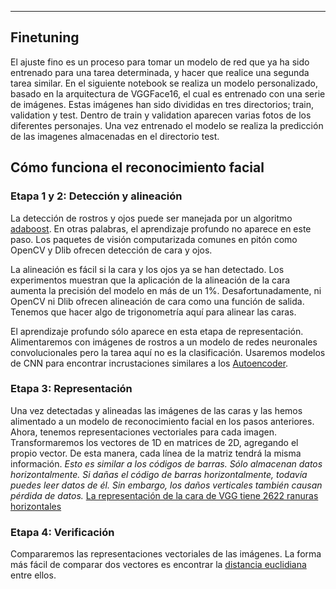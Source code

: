 
----
## Finetuning
El ajuste fino es un proceso para tomar un modelo de red que ya ha sido entrenado para una tarea determinada, y hacer que realice una segunda tarea similar.
En el siguiente notebook se realiza un modelo personalizado, basado en la arquitectura de VGGFace16, el cual es entrenado con una serie de imágenes.
Estas imágenes han sido divididas en tres directorios; train, validation y test. Dentro de train y validation aparecen varias fotos de los diferentes personajes. Una vez entrenado el modelo se realiza la predicción de las imagenes almacenadas en el directorio test.


## Cómo funciona el reconocimiento facial

### Etapa 1 y 2: Detección y alineación
La detección de rostros y ojos puede ser manejada por un algoritmo [adaboost](https://sefiks.com/2018/11/02/a-step-by-step-adaboost-example/). En otras palabras, el aprendizaje profundo no aparece en este paso. Los paquetes de visión computarizada comunes en pitón como OpenCV y Dlib ofrecen detección de cara y ojos.

La alineación es fácil si la cara y los ojos ya se han detectado. Los experimentos muestran que la aplicación de la alineación de la cara aumenta la precisión del modelo en más de un 1%. Desafortunadamente, ni OpenCV ni Dlib ofrecen alineación de cara como una función de salida. Tenemos que hacer algo de trigonometría aquí para alinear las caras.

El aprendizaje profundo sólo aparece en esta etapa de representación. Alimentaremos con imágenes de rostros a un modelo de redes neuronales convolucionales pero la tarea aquí no es la clasificación. Usaremos modelos de CNN para encontrar incrustaciones similares a los [Autoencoder](https://sefiks.com/2018/03/21/autoencoder-neural-networks-for-unsupervised-learning).

### Etapa 3: Representación
Una vez detectadas y alineadas las imágenes de las caras y las hemos alimentado a un modelo de reconocimiento facial en los pasos anteriores. Ahora, tenemos representaciones vectoriales para cada imagen. Transformaremos los vectores de 1D en matrices de 2D, agregando el propio vector. De esta manera, cada línea de la matriz tendrá la misma información. 
*Esto es similar a los códigos de barras. Sólo almacenan datos horizontalmente. Si dañas el código de barras horizontalmente, todavía puedes leer datos de él. Sin embargo, los daños verticales también causan pérdida de datos.*
[La representación de la cara de VGG tiene 2622 ranuras horizontales](https://i2.wp.com/sefiks.com/wp-content/uploads/2020/05/vggface-representation.png?resize=720%2C365&ssl=1)

### Etapa 4: Verificación
Compararemos las representaciones vectoriales de las imágenes. La forma más fácil de comparar dos vectores es encontrar la [distancia euclidiana](https://sefiks.com/2018/08/13/cosine-similarity-in-machine-learning) entre ellos. 

